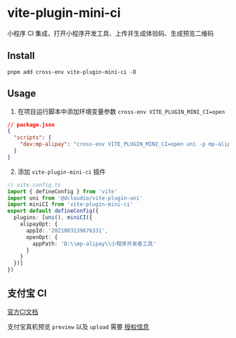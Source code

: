 # vite-plugin-mini-ci

小程序 CI 集成，打开小程序开发工具、上传并生成体验码、生成预览二维码

## Install

```shell
pnpm add cross-env vite-plugin-mini-ci -D
```

## Usage

1. 在项目运行脚本中添加环境变量参数 `cross-env VITE_PLUGIN_MINI_CI=open`

```json
// package.json
{
  "scripts": {
    "dev:mp-alipay": "cross-env VITE_PLUGIN_MINI_CI=open uni -p mp-alipay"
  }
}
```

2. 添加 `vite-plugin-mini-ci` 插件

```ts
// vite.config.ts
import { defineConfig } from 'vite'
import uni from '@dcloudio/vite-plugin-uni'
import miniCI from 'vite-plugin-mini-ci'
export default defineConfig({
  plugins: [uni(), miniCI({
    alipayOpt: {
      appId: '2021003139676331',
      openOpt: {
        appPath: 'D:\\mp-alipay\\小程序开发者工具'
      }
    }
  })]
})
```

## 支付宝 CI

[官方CI文档](https://opendocs.alipay.com/mini/02q17h)

支付宝真机预览 `preview` 以及 `upload` 需要 [授权信息](https://opendocs.alipay.com/mini/02q29w)
